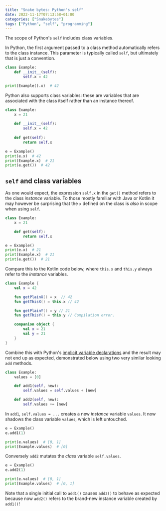 ```yaml
---
title: "Snake bytes: Python's self"
date: 2022-11-17T07:13:58+01:00
categories: ["Snakebytes"]
tags: ["Python", "self", "programming"]
---
```


The scope of Python's `self` includes class variables.

<!--more-->

In Python, the first argument passed to a class method automatically refers to the class instance. This parameter is
typically called `self`, but ultimately that is just a convention.

```python
class Example:
    def __init__(self):
        self.x = 42

print(Example().x)  # 42
```

Python also supports class variables: these are variables that are associated with the class itself rather than
an instance thereof.

```python
class Example:
    x = 21
    
    def __init__(self):
        self.x = 42
        
    def get(self):
        return self.x

e = Example()
print(e.x)  # 42
print(Example.x)  # 21
print(e.get())  # 42
```

## `self` and class variables

As one would expect, the expression `self.x` in the `get()` method refers to the class _instance_ variable. To those
mostly familiar with Java or Kotlin it may however be surprising that the `x` defined on the class is _also_ in scope
when using `self`.

```python
class Example:
    x = 21

    def get(self):
        return self.x

e = Example()
print(e.x)  # 21
print(Example.x)  # 21
print(e.get())  # 21
```

Compare this to the Kotlin code below, where `this.x` and `this.y` always refer to the _instance_ variables.

```kotlin
class Example {
    val x = 42

    fun getPlainX() = x  // 42
    fun getThisX() = this.x // 42

    fun getPlainY() = y // 21
    fun getThisY() = this.y // Compilation error.

    companion object {
        val x = 21
        val y = 21
    }
}
```

Combine this with Python's [implicit variable declarations](../snakebytes-scope) and the result may not end up as
expected, demonstrated below using two very similar looking `add` methods.

```python
class Example:
    values = [0]

    def add1(self, new):
        self.values = self.values + [new]

    def add2(self, new):
        self.values += [new]
```

In `add1`, `self.values = ...` creates a new _instance_ variable `values`. It now shadows the class variable `values`,
which is left untouched.

```python
e = Example()
e.add1(1)

print(e.values)  # [0, 1]
print(Example.values)  # [0]
```

Conversely `add2` mutates the _class_ variable `self.values`.

```python
e = Example()
e.add2(1)

print(e.values)  # [0, 1]
print(Example.values)  # [0, 1]
```

Note that a single initial call to `add1()` causes `add2()` to behave as expected because now `add2()` refers to the
brand-new instance variable created by `add1()`!

